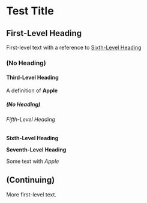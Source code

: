 # Test Title

## <a id="First-Level_Heading"></a>First-Level Heading

First-level text with a reference to [Sixth-Level Heading](#Sixth-Level_Heading)

### (No Heading)

#### <a id="Third-Level_Heading"></a>Third-Level Heading

A definition of **Apple**

##### (No Heading)

###### <a id="Fifth-Level_Heading"></a>Fifth-Level Heading

<a id="Sixth-Level_Heading"></a>**Sixth-Level Heading**

<a id="Seventh-Level_Heading"></a>**Seventh-Level Heading**

Some text with _Apple_

## (Continuing)

More first-level text.

